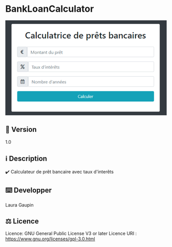 # BankLoanCalculator
![capture d'écran](https://github.com/Naerys404/BankLoanCalculator/blob/main/images/thumb.bmp)
## :pushpin: Version 

1.0 <br>

## :information_source: Description
:heavy_check_mark: Calculateur de prêt bancaire avec taux d'interêts


## :keyboard: Developper 
Laura Gaupin

## :balance_scale: Licence
Licence: GNU General Public License V3 or later
Licence URI : https://www.gnu.org/licenses/gpl-3.0.html
